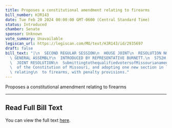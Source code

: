 ```yaml
---
title: Proposes a constitutional amendment relating to firearms
bill_number: HJR143
date: Tue Feb 20 2024 00:00:00 GMT-0600 (Central Standard Time)
status: Introduced
chamber: Senate
sponsor: Unknown
vote_summary: Unavailable
legiscan_url: https://legiscan.com/MO/text/HJR143/id/2935697
draft: false
bill_text: "|\n  SECOND REGULAR SESSION\n  HOUSE JOINT\n  RESOLUTION NO. 143\n  102ND\
  \ GENERAL ASSEMBLY\n  INTRODUCED BY REPRESENTATIVE BURNETT.\n  5752H.01I DANARADEMANMILLER,ChiefClerk\n\
  \  JOINT RESOLUTION\n  SubmittingtothequalifiedvotersofMissourianamendmentrepealingSection23ofArticleI\n\
  \  of the Constitution of Missouri, and adopting one new section in lieu thereof\
  \ relating\n  to firearms, with penalty provisions."
---
```

Proposes a constitutional amendment relating to firearms

---

## Read Full Bill Text

You can view the full text [here](https://legiscan.com/MO/text/HJR143/id/2935697).
